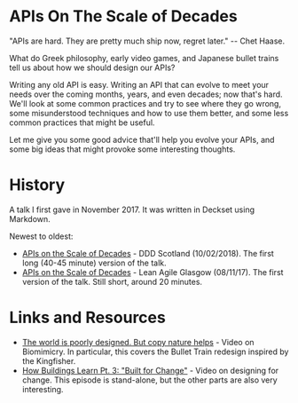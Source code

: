 # APIs On The Scale of Decades

"APIs are hard. They are pretty much ship now, regret later." -- Chet Haase.

What do Greek philosophy, early video games, and Japanese bullet trains tell us about how we should design our APIs?

Writing any old API is easy. Writing an API that can evolve to meet your needs over the coming months, years, and even decades; now that's hard. We'll look at some common practices and try to see where they go wrong, some misunderstood techniques and how to use them better, and some less common practices that might be useful.

Let me give you some good advice that'll help you evolve your APIs, and some big ideas that might provoke some interesting thoughts.


# History

A talk I first gave in November 2017. It was written in Deckset using Markdown.

Newest to oldest:

* [APIs on the Scale of Decades](https://github.com/garyfleming/apis-for-decades/releases/tag/v0.3) - DDD Scotland (10/02/2018). The first long (40-45 minute) version of the talk.
* [APIs on the Scale of Decades](https://github.com/garyfleming/apis-for-decades/releases/tag/v0.2) - Lean Agile Glasgow (08/11/17). The first version of the talk. Still short, around 20 minutes.

# Links and Resources

* [The world is poorly designed. But copy nature helps](https://www.youtube.com/watch?v=iMtXqTmfta0) - Video on Biomimicry. In particular, this covers the Bullet Train redesign inspired by the Kingfisher.
* [How Buildings Learn Pt. 3: "Built for Change"](https://www.youtube.com/watch?v=ZSaWdp833YM) - Video on designing for change. This episode is stand-alone, but the other parts are also very interesting.
